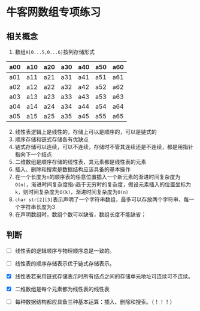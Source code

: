 # 牛客网数组专项练习

## 相关概念

1. 数组`A[0...5,0...6]`按列存储形式

| a00  | a10  | a20  | a30  | a40  | a50  | a60  |
| ---- | ---- | ---- | ---- | ---- | ---- | ---- |
| a01  | a11  | a21  | a31  | a41  | a51  | a61  |
| a02  | a12  | a22  | a32  | a42  | a52  | a62  |
| a03  | a13  | a23  | a33  | a43  | a53  | a63  |
| a04  | a14  | a24  | a34  | a44  | a54  | a64  |
| a05  | a15  | a25  | a35  | a45  | a55  | a65  |

2. 线性表逻辑上是线性的，存储上可以是顺序的，可以是链式的
3. 顺序存储和链式存储各有优缺点
4. 链式存储可以连续，可以不连续，存储时不管其连续还是不连续，都是用指针指向下一个结点
5. 二维数组是顺序存储的线性表，其元素都是线性表的元素
6. 插入、删除和搜索是数据结构应该具备的基本操作
7. 在一个长度为`n`的顺序表的任意位置插入一个新元素的渐进时间复杂度为`O(n)`，渐进时间复杂度指`n`趋于无穷时的复杂度，假设元素插入的位置坐标为`k`，则时间复杂度为`O(k)`，渐进时间复杂度为`O(n)`
8. `char str[2][3]`表示声明了一个字符串数组，最多可以存放两个字符串，每一个字符串长度为3
9. 在声明数组时，数组个数可以缺省，数组长度不能缺省；





## 判断

- [ ] 线性表的逻辑顺序与物理顺序总是一致的。
- [ ] 线性表的顺序存储表示优于链式存储表示。
- [x] 线性表若采用链式存储表示时所有结点之间的存储单元地址可连续可不连续。
- [x] 二维数组是每个元素都为线性表的线性表 
- [ ] 每种数据结构都应具备三种基本运算：插入、删除和搜索。（！！！）









